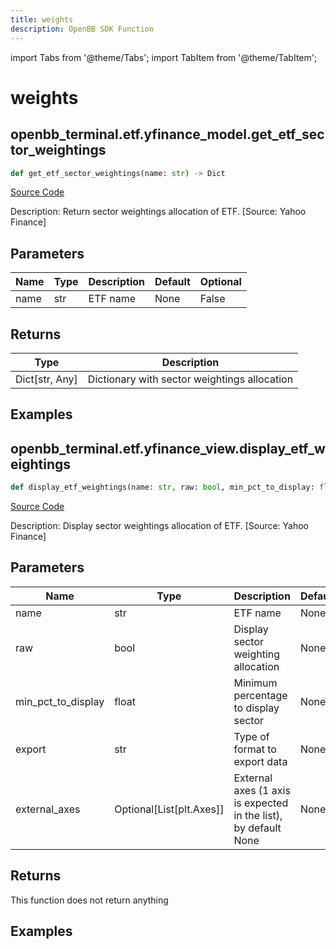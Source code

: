 ```yaml
---
title: weights
description: OpenBB SDK Function
---
```


import Tabs from '@theme/Tabs';
import TabItem from '@theme/TabItem';

# weights

<Tabs>
<TabItem value="model" label="Model" default>

## openbb_terminal.etf.yfinance_model.get_etf_sector_weightings

```python title='openbb_terminal/etf/yfinance_model.py'
def get_etf_sector_weightings(name: str) -> Dict
```
[Source Code](https://github.com/OpenBB-finance/OpenBBTerminal/tree/main/openbb_terminal/etf/yfinance_model.py#L15)

Description: Return sector weightings allocation of ETF. [Source: Yahoo Finance]

## Parameters

| Name | Type | Description | Default | Optional |
| ---- | ---- | ----------- | ------- | -------- |
| name | str | ETF name | None | False |

## Returns

| Type | Description |
| ---- | ----------- |
| Dict[str, Any] | Dictionary with sector weightings allocation |

## Examples



</TabItem>
<TabItem value="view" label="View">

## openbb_terminal.etf.yfinance_view.display_etf_weightings

```python title='openbb_terminal/etf/yfinance_view.py'
def display_etf_weightings(name: str, raw: bool, min_pct_to_display: float, export: str, external_axes: Optional[List[matplotlib.axes._axes.Axes]]) -> None
```
[Source Code](https://github.com/OpenBB-finance/OpenBBTerminal/tree/main/openbb_terminal/etf/yfinance_view.py#L27)

Description: Display sector weightings allocation of ETF. [Source: Yahoo Finance]

## Parameters

| Name | Type | Description | Default | Optional |
| ---- | ---- | ----------- | ------- | -------- |
| name | str | ETF name | None | False |
| raw | bool | Display sector weighting allocation | None | False |
| min_pct_to_display | float | Minimum percentage to display sector | None | False |
| export | str | Type of format to export data | None | False |
| external_axes | Optional[List[plt.Axes]] | External axes (1 axis is expected in the list), by default None | None | True |

## Returns

This function does not return anything

## Examples



</TabItem>
</Tabs>